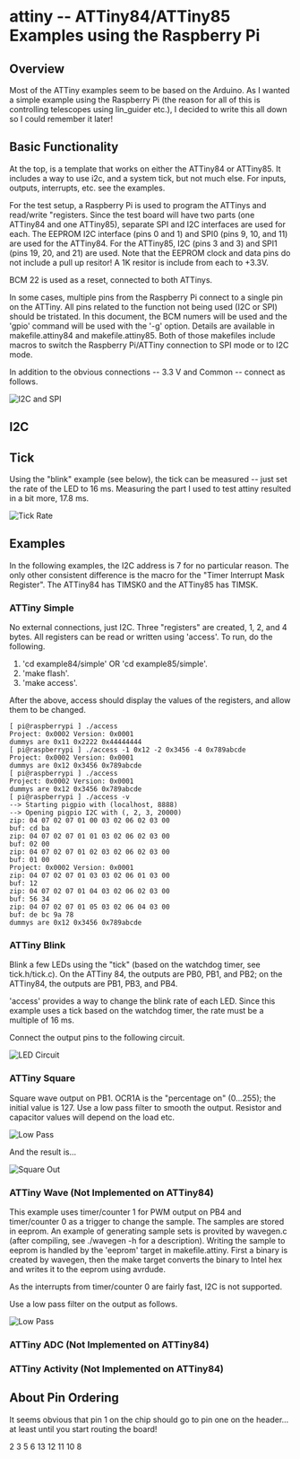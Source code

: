 # attiny -- ATTiny84/ATTiny85 Examples using the Raspberry Pi #

## Overview ##

Most of the ATTiny examples seem to be based on the Arduino.  As I
wanted a simple example using the Raspberry Pi (the reason for all of
this is controlling telescopes using lin_guider etc.), I decided to
write this all down so I could remember it later!

## Basic Functionality ##

At the top, is a template that works on either the ATTiny84 or
ATTiny85.  It includes a way to use i2c, and a system tick, but not
much else.  For inputs, outputs, interrupts, etc. see the examples.

For the test setup, a Raspberry Pi is used to program the ATTinys and
read/write "registers.  Since the test board will have two parts (one
ATTiny84 and one ATTiny85), separate SPI and I2C interfaces are used
for each.  The EEPROM I2C interface (pins 0 and 1) and SPI0 (pins 9,
10, and 11) are used for the ATTiny84.  For the ATTiny85, I2C (pins 3
and 3) and SPI1 (pins 19, 20, and 21) are used.  Note that the EEPROM
clock and data pins do not include a pull up resitor!  A 1K resitor is
include from each to +3.3V.

BCM 22 is used as a reset, connected to both ATTinys.

In some cases, multiple pins from the Raspberry Pi connect to a single
pin on the ATTiny.  All pins related to the function not being used
(I2C or SPI) should be tristated.  In this document, the BCM numers
will be used and the 'gpio' command will be used with the '-g' option.
Details are available in makefile.attiny84 and makefile.attiny85.
Both of those makefiles include macros to switch the Raspberry
Pi/ATTiny connection to SPI mode or to I2C mode.

In addition to the obvious connections -- 3.3 V and Common -- connect
as follows.

![I2C and SPI](images/i2candspi.png)

## I2C ##

## Tick ##

Using the "blink" example (see below), the tick can be measured -- just set the rate of the LED to 16 ms.  Measuring the part I used to test attiny resulted in a bit more, 17.8 ms.

![Tick Rate](images/tickrate.bmp)

## Examples ##

In the following examples, the I2C address is 7 for no particular
reason.  The only other consistent difference is the macro for the
"Timer Interrupt Mask Register".  The ATTiny84 has TIMSK0 and the
ATTiny85 has TIMSK.

### ATTiny Simple ###

No external connections, just I2C.  Three "registers" are created, 1, 2, and 4 bytes.  All registers can be read or written using 'access'.  To run, do the following.

1. 'cd example84/simple' OR 'cd example85/simple'.
2. 'make flash'.
3. 'make access'.

After the above, access should display the values of the registers, and allow them to be changed.

```text
[ pi@raspberrypi ] ./access
Project: 0x0002 Version: 0x0001
dummys are 0x11 0x2222 0x44444444
[ pi@raspberrypi ] ./access -1 0x12 -2 0x3456 -4 0x789abcde
Project: 0x0002 Version: 0x0001
dummys are 0x12 0x3456 0x789abcde
[ pi@raspberrypi ] ./access
Project: 0x0002 Version: 0x0001
dummys are 0x12 0x3456 0x789abcde
[ pi@raspberrypi ] ./access -v
--> Starting pigpio with (localhost, 8888)
--> Opening pigpio I2C with (, 2, 3, 20000)
zip: 04 07 02 07 01 00 03 02 06 02 03 00 
buf: cd ba 
zip: 04 07 02 07 01 01 03 02 06 02 03 00 
buf: 02 00 
zip: 04 07 02 07 01 02 03 02 06 02 03 00 
buf: 01 00 
Project: 0x0002 Version: 0x0001
zip: 04 07 02 07 01 03 03 02 06 01 03 00 
buf: 12 
zip: 04 07 02 07 01 04 03 02 06 02 03 00 
buf: 56 34 
zip: 04 07 02 07 01 05 03 02 06 04 03 00 
buf: de bc 9a 78 
dummys are 0x12 0x3456 0x789abcde
```

### ATTiny Blink ###

Blink a few LEDs using the "tick" (based on the watchdog timer, see
tick.h/tick.c).  On the ATTiny 84, the outputs are PB0, PB1, and PB2;
on the ATTiny84, the outputs are PB1, PB3, and PB4.

'access' provides a way to change the blink rate of each LED.  Since
this example uses a tick based on the watchdog timer, the rate must be
a multiple of 16 ms.

Connect the output pins to the following circuit.

![LED Circuit](images/led.png)

### ATTiny Square ###

Square wave output on PB1.  OCR1A is the "percentage on" (0...255);
the initial value is 127.  Use a low pass filter to smooth the output.
Resistor and capacitor values will depend on the load etc.

![Low Pass](images/lowpassfordc.png)

And the result is...

![Square Out](images/squareout.bmp)

### ATTiny Wave (Not Implemented on ATTiny84) ###

This example uses timer/counter 1 for PWM output on PB4 and
timer/counter 0 as a trigger to change the sample.  The samples are
stored in eeprom.  An example of generating sample sets is provited by
wavegen.c (after compiling, see ./wavegen -h for a description).
Writing the sample to eeprom is handled by the 'eeprom' target in
makefile.attiny.  First a binary is created by wavegen, then the make
target converts the binary to Intel hex and writes it to the eeprom
using avrdude.

As the interrupts from timer/counter 0 are fairly fast, I2C is not
supported.

Use a low pass filter on the output as follows.

![Low Pass](images/lowpassforwave.png)

### ATTiny ADC (Not Implemented on ATTiny84) ###

### ATTiny Activity (Not Implemented on ATTiny84) ###

## About Pin Ordering ##

It seems obvious that pin 1 on the chip should go to pin one on the header... at least until you start routing the board!

2
3
5
6
13
12
11
10
8
